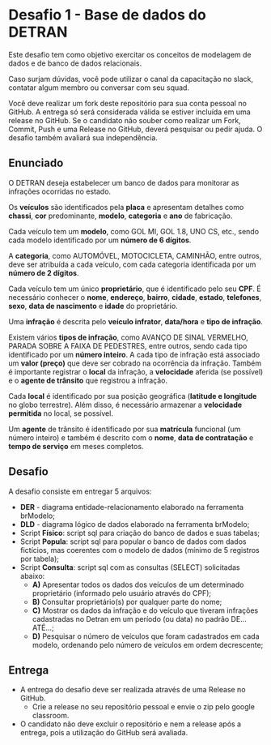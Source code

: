 # Desafio 1 - Base de dados do DETRAN

Este desafio tem como objetivo exercitar os conceitos de modelagem de dados e de banco de dados relacionais.

Caso surjam dúvidas, você pode utilizar o canal da capacitação no slack, contatar algum membro ou conversar com seu squad.

Você deve realizar um fork deste repositório para sua conta pessoal no GitHub. A entrega só será considerada válida se estiver incluída em uma release no GitHub. Se o candidato não souber como realizar um Fork, Commit, Push e uma Release no GitHub, deverá pesquisar ou pedir ajuda. O desafio também avaliará sua independência.

## Enunciado

O DETRAN deseja estabelecer um banco de dados para monitorar as infrações ocorridas no estado.

Os **veículos** são identificados pela **placa** e apresentam detalhes como **chassi**, **cor** predominante, **modelo**, **categoria** e **ano** de fabricação.

Cada veículo tem um **modelo**, como GOL MI, GOL 1.8, UNO CS, etc., sendo cada modelo identificado por um **número de 6 dígitos**.

A **categoria**, como AUTOMÓVEL, MOTOCICLETA, CAMINHÃO, entre outros, deve ser atribuída a cada veículo, com cada categoria identificada por um **número de 2 dígitos**.

Cada veículo tem um único **proprietário**, que é identificado pelo seu **CPF**. É necessário conhecer o **nome**, **endereço**, **bairro**, **cidade**, **estado**, **telefones**, **sexo**, **data de nascimento** e **idade** do proprietário.

Uma **infração** é descrita pelo **veículo infrator**, **data/hora** e **tipo de infração**.

Existem vários **tipos de infração**, como AVANÇO DE SINAL VERMELHO, PARADA SOBRE A FAIXA DE PEDESTRES, entre outros, sendo cada tipo identificado por um **número inteiro**. A cada tipo de infração está associado um **valor (preço)** que deve ser cobrado na ocorrência da infração. Também é importante registrar o **local** da infração, a **velocidade** aferida (se possível) e o **agente de trânsito** que registrou a infração.

Cada **local** é identificado por sua posição geográfica (**latitude e longitude** no globo terrestre). Além disso, é necessário armazenar a **velocidade permitida** no local, se possível.

Um **agente** de trânsito é identificado por sua **matrícula** funcional (um número inteiro) e também é descrito com o **nome**, **data de contratação** e **tempo de serviço** em meses completos.

## Desafio

A desafio consiste em entregar 5 arquivos:

- **DER** - diagrama entidade-relacionamento elaborado na ferramenta brModelo;
- **DLD** - diagrama lógico de dados elaborado na ferramenta brModelo;
- Script **Físico**: script sql para criação do banco de dados e suas tabelas;
- Script **Popula**: script sql para popular o banco de dados com dados fictícios, mas coerentes com o modelo de dados (mínimo de 5 registros por tabela);
- Script **Consulta**: script sql com as consultas (SELECT) solicitadas abaixo:
  - **A)** Apresentar todos os dados dos veículos de um determinado proprietário (informado pelo usuário através do CPF);
  - **B)** Consultar proprietário(s) por qualquer parte do nome;
  - **C)** Mostrar os dados da infração e do veículo que tiveram infrações cadastradas no Detran em um período (ou data) no padrão DE... ATÉ...;
  - **D)** Pesquisar o número de veículos que foram cadastrados em cada modelo, ordenando pelo número de veículos em ordem decrescente;

## Entrega

- A entrega do desafio deve ser realizada através de uma Release no GitHub.
  - Crie a release no seu repositório pessoal e envie o zip pelo google classroom.
- O candidato não deve excluir o repositório e nem a release após a entrega, pois a utilização do GitHub será avaliada.
